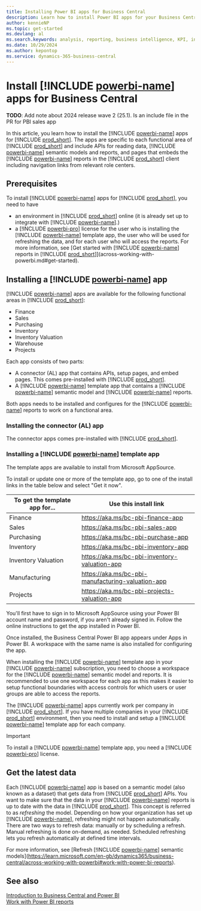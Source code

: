 ```yaml
---
title: Installing Power BI apps for Business Central
description: Learn how to install Power BI apps for your Business Central data.
author: kennieNP
ms.topic: get-started
ms.devlang: al
ms.search.keywords: analysis, reporting, business intelligence, KPI, installation, administration
ms.date: 10/29/2024
ms.author: kepontop
ms.service: dynamics-365-business-central
---
```


# Install [!INCLUDE [powerbi-name](includes/powerbi-name.md)] apps for Business Central

**TODO**: Add note about 2024 release wave 2 (25.1). Is an include file in the PR for PBI sales app

In this article, you learn how to install the [!INCLUDE [powerbi-name](includes/powerbi-name.md)] apps for [!INCLUDE [prod_short](includes/prod_short.md)]. The apps are specific to each functional area of [!INCLUDE [prod_short](includes/prod_short.md)] and include APIs for reading data, [!INCLUDE [powerbi-name](includes/powerbi-name.md)] semantic models and reports, and pages that embeds the [!INCLUDE [powerbi-name](includes/powerbi-name.md)] reports in the [!INCLUDE [prod_short](includes/prod_short.md)] client including navigation links from relevant role centers.


## Prerequisites

To install [!INCLUDE [powerbi-name](includes/powerbi-name.md)] apps for [!INCLUDE [prod_short](includes/prod_short.md)], you need to have
- an environment in [!INCLUDE [prod_short](includes/prod_short.md)] online (it is already set up to integrate with [!INCLUDE [powerbi-name](includes/powerbi-name.md)].)
- a [!INCLUDE [powerbi-pro](includes/powerbi-pro-license-name.md)] license for the user who is installing the [!INCLUDE [powerbi-name](includes/powerbi-name.md)] template app, the user who will be used for refreshing the data, and for each user who will access the reports. For more information, see [Get started with [!INCLUDE [powerbi-name](includes/powerbi-name.md)] reports in [!INCLUDE [prod_short](includes/prod_short.md)]](across-working-with-powerbi.md#get-started).


## Installing a [!INCLUDE [powerbi-name](includes/powerbi-name.md)] app 

[!INCLUDE [powerbi-name](includes/powerbi-name.md)] apps are available for the following functional areas in [!INCLUDE [prod_short](includes/prod_short.md)]:
- Finance
- Sales
- Purchasing
- Inventory
- Inventory Valuation
- Warehouse
- Projects

Each app consists of two parts:
- A connector (AL) app that contains APIs, setup pages, and embed pages. This comes pre-installed with [!INCLUDE [prod_short](includes/prod_short.md)].
- A [!INCLUDE [powerbi-name](includes/powerbi-name.md)] template app that contains a [!INCLUDE [powerbi-name](includes/powerbi-name.md)] semantic model and [!INCLUDE [powerbi-name](includes/powerbi-name.md)] reports.

Both apps needs to be installed and configures for the [!INCLUDE [powerbi-name](includes/powerbi-name.md)] reports to work on a functional area.

### Installing the connector (AL) app

The connector apps comes pre-installed with [!INCLUDE [prod_short](includes/prod_short.md)].

### Installing a [!INCLUDE [powerbi-name](includes/powerbi-name.md)] template app

The template apps are available to install from Microsoft AppSource.

To install or update one or more of the template app, go to one of the install links in the table below and select "Get it now".

| To get the template app for... | Use this install link                             | 
|--------------------------------| ------------------------------------------------- | 
| Finance                        | https://aka.ms/bc-pbi-finance-app                 |
| Sales                          | https://aka.ms/bc-pbi-sales-app                   | 
| Purchasing                     | https://aka.ms/bc-pbi-purchase-app                |
| Inventory                      | https://aka.ms/bc-pbi-inventory-app               |
| Inventory Valuation            | https://aka.ms/bc-pbi-inventory-valuation-app     | 
| Manufacturing                  | https://aka.ms/bc-pbi-manufacturing-valuation-app |
| Projects                       | https://aka.ms/bc-pbi-projects-valuation-app      |

You'll first have to sign in to Microsoft AppSource using your Power BI account name and password, if you aren't already signed in. Follow the online instructions to get the app installed in Power BI.

Once installed, the Business Central Power BI app appears under Apps in Power BI. A workspace with the same name is also installed for configuring the app.


When installing the [!INCLUDE [powerbi-name](includes/powerbi-name.md)] template app in your [!INCLUDE [powerbi-name](includes/powerbi-name.md)] subscription, you need to choose a workspace for the [!INCLUDE [powerbi-name](includes/powerbi-name.md)] semantic model and reports. It is recommended to use one workspace for each app as this makes it easier to setup functional boundaries with access controls for which users or user groups are able to access the reports. 

The [!INCLUDE [powerbi-name](includes/powerbi-name.md)] apps currently work per company in [!INCLUDE [prod_short](includes/prod_short.md)]. If you have multiple companies in your [!INCLUDE [prod_short](includes/prod_short.md)] environment, then you need to install and setup a [!INCLUDE [powerbi-name](includes/powerbi-name.md)] template app for each company.

> [!IMPORTANT]
> To install a [!INCLUDE [powerbi-name](includes/powerbi-name.md)] template app, you need a [!INCLUDE [powerbi-pro](includes/powerbi-pro-license-name.md)] license.

## Get the latest data

Each [!INCLUDE [powerbi-name](includes/powerbi-name.md)] app is based on a semantic model (also known as a dataset) that gets data from [!INCLUDE [prod_short](includes/prod_short.md)] APIs. You want to make sure that the data in your [!INCLUDE [powerbi-name](includes/powerbi-name.md)] reports is up to date with the data in [!INCLUDE [prod_short](includes/prod_short.md)]. This concept is referred to as *refreshing* the model. Depending on how your organization has set up [!INCLUDE [powerbi-name](includes/powerbi-name.md)], refreshing might not happen automatically. There are two ways to refresh data: manually or by scheduling a refresh. Manual refreshing is done on-demand, as needed. Scheduled refreshing lets you refresh automatically at defined time intervals.

For more information, see [Refresh [!INCLUDE [powerbi-name](includes/powerbi-name.md)] semantic models](https://learn.microsoft.com/en-gb/dynamics365/business-central/across-working-with-powerbi#work-with-power-bi-reports).


## See also

[Introduction to Business Central and Power BI](admin-powerbi.md)   
[Work with Power BI reports](across-working-with-powerbi.md)   

